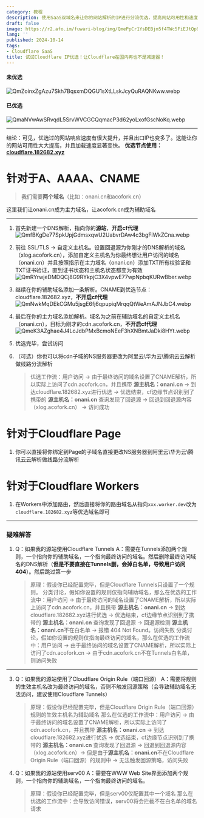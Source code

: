```yaml
---
category: 教程
description: 使用SaaS双域名来让你的网站解析的IP进行分流优选，提高网站可用性和速度
draft: false
image: https://r2.afo.im/fuwari-blog/img/QmePpCr1YsDEBjm5f4TWc5FiEJtQp9ppzHqAuMTvvzEmyz.webp
lang: ''
published: 2024-10-14
tags:
- Cloudflare SaaS
title: 试试Cloudflare IP优选！让Cloudflare在国内再也不是减速器！
---
```

#### 未优选

![QmZoinxZgAzu7Skh7BqsxmDQGU1sXtLLskJcyQuRAQNKww.webp](https://r2.afo.im/fuwari-blog/img/098f9ee71ae62603022e542878673e19bdcaf196.webp)

#### 已优选

![QmaNVwAwSRvqdL5SrvWVCGCQqmacP3d62yoLxofGscNoKq.webp](https://r2.afo.im/fuwari-blog/img/e98ce10d846475aaec5cf73546d9b5caffefc4c0.webp)

---

结论：可见，优选过的网站响应速度有很大提升，并且出口IP也变多了。这能让你的网站可用性大大提高，并且加载速度显著变快。
**优选节点使用：[cloudflare.182682.xyz](https://cloudflare.182682.xyz)**

# 针对于A、AAAA、CNAME

> 我们需要**两个域名**（比如：onani.cn和acofork.cn）

这里我们让onani.cn成为主力域名，让acofork.cn成为辅助域名

---

1. 首先新建一个DNS解析，指向你的**源站**，**开启cf代理**
   ![QmfBKgDe77SpkUpjGdmsxqwU2UabvrDAw4c3bgFiWkZCna.webp](https://r2.afo.im/fuwari-blog/img/c94c34ee262fb51fb5697226ae0df2d804bf76fe.webp)

2. 前往 SSL/TLS -> 自定义主机名。设置回退源为你刚才的DNS解析的域名（xlog.acofork.cn），添加自定义主机名为你最终想让用户访问的域名（onani.cn）并且按照指示在主力域名（onani.cn）添加TXT所有权验证和TXT证书验证，直到证书状态和主机名状态都变为有效
   ![QmRYrwjeDMDQCj8G9RYkpjC3X4vpwE77wpNpbqKURwBber.webp](https://r2.afo.im/fuwari-blog/img/f6170f009c43f7c6bee4c2d29e2db7498fa1d0dc.webp)

3. 继续在你的辅助域名添加一条解析。CNAME到优选节点：cloudflare.182682.xyz，**不开启cf代理**
   ![QmNwkMqDEkCGMu5jsgE6fj6qpupiqMrqqQtWeAmAJNJbC4.webp](https://r2.afo.im/fuwari-blog/img/4f9f727b0490e0b33d360a2363c1026003060b29.webp)

4. 最后在你的主力域名添加解析。域名为之前在辅助域名的自定义主机名（onani.cn），目标为刚才的cdn.acofork.cn，**不开启cf代理**
   ![QmeK3AZghae4J4LcJdbPMxBcmoNEeF3hXNBmtJaDki8HYt.webp](https://r2.afo.im/fuwari-blog/img/6f51cb2a42140a9bf364f88a5715291be616a254.webp)

5. 优选完毕，尝试访问

6. （可选）你也可以将cdn子域的NS服务器更改为阿里云\华为云\腾讯云云解析做线路分流解析
   
   > 优选工作流：用户访问 -> 由于最终访问的域名设置了CNAME解析，所以实际上访问了cdn.acofork.cn，并且携带 **源主机名：onani.cn** -> 到达cloudflare.182682.xyz进行优选 -> 优选结束，cf边缘节点识别到了携带的 **源主机名：onani.cn** 查询发现了回退源 -> 回退到回退源内容（xlog.acofork.cn） -> 访问成功

# 针对于Cloudflare Page

1. 你可以直接将你绑定到Page的子域名直接更改NS服务器到阿里云\华为云\腾讯云云解析做线路分流解析

# 针对于Cloudflare Workers

1. 在Workers中添加路由，然后直接将你的路由域名从指向`xxx.worker.dev`改为`cloudflare.182682.xyz`等优选域名即可

---

### 疑难解答

1. Q：如果我的源站使用Cloudflare Tunnels
   A：需要在Tunnels添加两个规则，一个指向你的辅助域名，一个指向最终访问的域名。然后删除最终访问域名的DNS解析（**但是不要直接在Tunnels删，会掉白名单，导致用户访问404**）。然后跳过第一步
   
   > 原理：假设你已经配置完毕，但是Cloudflare Tunnels只设置了一个规则。
   > 分类讨论，假如你设置的规则仅指向辅助域名，那么在优选的工作流中：用户访问 -> 由于最终访问的域名设置了CNAME解析，所以实际上访问了cdn.acofork.cn，并且携带 **源主机名：onani.cn** -> 到达cloudflare.182682.xyz进行优选 -> 优选结束，cf边缘节点识别到了携带的 **源主机名：onani.cn** 查询发现了回退源 -> 回退源检测 **源主机名：onani.cn**不在白名单 -> 报错 404 Not Found。访问失败
   > 分类讨论，假如你设置的规则仅指向最终访问的域名，那么在优选的工作流中：用户访问 -> 由于最终访问的域名设置了CNAME解析，所以实际上访问了cdn.acofork.cn -> 由于cdn.acofork.cn不在Tunnels白名单，则访问失败

---

3. Q：如果我的源站使用了Cloudflare Origin Rule（端口回源）
   A：需要将规则的生效主机名改为最终访问的域名，否则不触发回源策略（会导致辅助域名无法访问，建议使用Cloudflare Tunnels）
   
   > 原理：假设你已经配置完毕，但是Cloudflare Origin Rule（端口回源）规则的生效主机名为辅助域名
   > 那么在优选的工作流中：用户访问 -> 由于最终访问的域名设置了CNAME解析，所以实际上访问了cdn.acofork.cn，并且携带 **源主机名：onani.cn** -> 到达cloudflare.182682.xyz进行优选 -> 优选结束，cf边缘节点识别到了携带的 **源主机名：onani.cn** 查询发现了回退源 -> 回退到回退源内容（xlog.acofork.cn）-> 但是由于**源主机名：onani.cn**不在Cloudflare Origin Rule（端口回源）的规则中 -> 无法触发回源策略，访问失败

4. Q：如果我的源站使用serv00
   A：需要在WWW Web Site界面添加两个规则，一个指向你的辅助域名，一个指向最终访问的域名。
   
   > 原理：假设你已经配置完毕，但是serv00仅配置其中一个域名
   > 那么在优选的工作流中：会导致访问错误，serv00将会拦截不在白名单的域名请求
